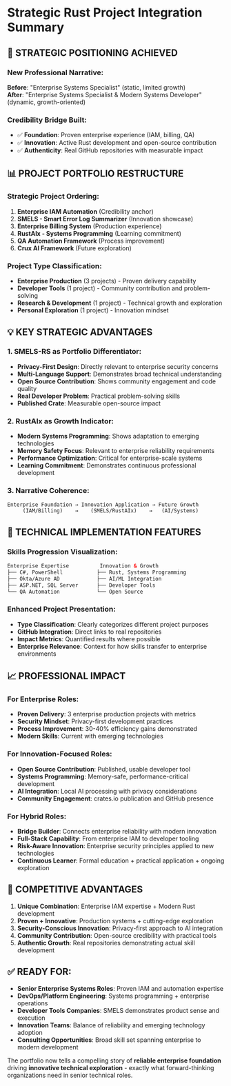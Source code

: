 # Strategic Rust Project Integration Summary

## 🎯 **STRATEGIC POSITIONING ACHIEVED**

### **New Professional Narrative:**
**Before**: "Enterprise Systems Specialist" (static, limited growth)  
**After**: "Enterprise Systems Specialist & Modern Systems Developer" (dynamic, growth-oriented)

### **Credibility Bridge Built:**
- ✅ **Foundation**: Proven enterprise experience (IAM, billing, QA)
- ✅ **Innovation**: Active Rust development and open-source contribution
- ✅ **Authenticity**: Real GitHub repositories with measurable impact

## 📊 **PROJECT PORTFOLIO RESTRUCTURE**

### **Strategic Project Ordering:**
1. **Enterprise IAM Automation** (Credibility anchor)
2. **SMELS - Smart Error Log Summarizer** (Innovation showcase)
3. **Enterprise Billing System** (Production experience)
4. **RustAIx - Systems Programming** (Learning commitment)
5. **QA Automation Framework** (Process improvement)
6. **Crux AI Framework** (Future exploration)

### **Project Type Classification:**
- **Enterprise Production** (3 projects) - Proven delivery capability
- **Developer Tools** (1 project) - Community contribution and problem-solving
- **Research & Development** (1 project) - Technical growth and exploration
- **Personal Exploration** (1 project) - Innovation mindset

## 💡 **KEY STRATEGIC ADVANTAGES**

### **1. SMELS-RS as Portfolio Differentiator:**
- **Privacy-First Design**: Directly relevant to enterprise security concerns
- **Multi-Language Support**: Demonstrates broad technical understanding
- **Open Source Contribution**: Shows community engagement and code quality
- **Real Developer Problem**: Practical problem-solving skills
- **Published Crate**: Measurable open-source impact

### **2. RustAIx as Growth Indicator:**
- **Modern Systems Programming**: Shows adaptation to emerging technologies
- **Memory Safety Focus**: Relevant to enterprise reliability requirements
- **Performance Optimization**: Critical for enterprise-scale systems
- **Learning Commitment**: Demonstrates continuous professional development

### **3. Narrative Coherence:**
```
Enterprise Foundation → Innovation Application → Future Growth
     (IAM/Billing)    →    (SMELS/RustAIx)    →   (AI/Systems)
```

## 🔧 **TECHNICAL IMPLEMENTATION FEATURES**

### **Skills Progression Visualization:**
```html
Enterprise Expertise          Innovation & Growth
├── C#, PowerShell           ├── Rust, Systems Programming  
├── Okta/Azure AD            ├── AI/ML Integration
├── ASP.NET, SQL Server      ├── Developer Tools
└── QA Automation            └── Open Source
```

### **Enhanced Project Presentation:**
- **Type Classification**: Clearly categorizes different project purposes
- **GitHub Integration**: Direct links to real repositories
- **Impact Metrics**: Quantified results where possible
- **Enterprise Relevance**: Context for how skills transfer to enterprise environments

## 📈 **PROFESSIONAL IMPACT**

### **For Enterprise Roles:**
- **Proven Delivery**: 3 enterprise production projects with metrics
- **Security Mindset**: Privacy-first development practices
- **Process Improvement**: 30-40% efficiency gains demonstrated
- **Modern Skills**: Current with emerging technologies

### **For Innovation-Focused Roles:**
- **Open Source Contribution**: Published, usable developer tool
- **Systems Programming**: Memory-safe, performance-critical development
- **AI Integration**: Local AI processing with privacy considerations
- **Community Engagement**: crates.io publication and GitHub presence

### **For Hybrid Roles:**
- **Bridge Builder**: Connects enterprise reliability with modern innovation
- **Full-Stack Capability**: From enterprise IAM to developer tooling
- **Risk-Aware Innovation**: Enterprise security principles applied to new technologies
- **Continuous Learner**: Formal education + practical application + ongoing exploration

## 🚀 **COMPETITIVE ADVANTAGES**

1. **Unique Combination**: Enterprise IAM expertise + Modern Rust development
2. **Proven + Innovative**: Production systems + cutting-edge exploration
3. **Security-Conscious Innovation**: Privacy-first approach to AI integration
4. **Community Contribution**: Open-source credibility with practical tools
5. **Authentic Growth**: Real repositories demonstrating actual skill development

## ✅ **READY FOR:**
- **Senior Enterprise Systems Roles**: Proven IAM and automation expertise
- **DevOps/Platform Engineering**: Systems programming + enterprise operations
- **Developer Tools Companies**: SMELS demonstrates product sense and execution
- **Innovation Teams**: Balance of reliability and emerging technology adoption
- **Consulting Opportunities**: Broad skill set spanning enterprise to modern development

The portfolio now tells a compelling story of **reliable enterprise foundation** driving **innovative technical exploration** - exactly what forward-thinking organizations need in senior technical roles.